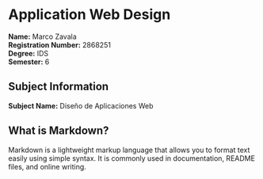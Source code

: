 # Application Web Design

**Name:** Marco Zavala  
**Registration Number:** 2868251  
**Degree:** IDS  
**Semester:** 6  

## Subject Information  
**Subject Name:** Diseño de Aplicaciones Web  

## What is Markdown?  
Markdown is a lightweight markup language that allows you to format text easily using simple syntax. It is commonly used in documentation, README files, and online writing.

